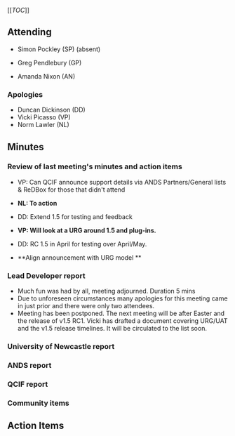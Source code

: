 [[_TOC_]]


## []()Attending

* Simon Pockley (SP) (absent)

* Greg Pendlebury (GP)
* Amanda Nixon (AN)

### []() Apologies

* Duncan Dickinson (DD)
* Vicki Picasso (VP)
* Norm Lawler (NL)

## []()Minutes

### []()Review of last meeting's minutes and action items

* VP: Can QCIF announce support details via ANDS Partners/General lists & ReDBox for those that didn't attend

 * **NL: To action**

* DD: Extend 1.5 for testing and feedback

 * **VP: Will look at a URG around 1.5 and plug-ins.**

* DD: RC 1.5 in April for testing over April/May.

 * **Align announcement with URG model **




### []()Lead Developer report

* Much fun was had by all, meeting adjourned. Duration 5 mins
* Due to unforeseen circumstances many apologies for this meeting came in just prior and there were only two attendees.
* Meeting has been postponed. The next meeting will be after Easter and the release of v1.5 RC1. Vicki has drafted a document covering URG/UAT and the v1.5 release timelines. It will be circulated to the list soon.


### []()University of Newcastle report


### []() ANDS report


### []()QCIF report


### []() Community items


## []()Action Items